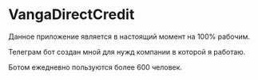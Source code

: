 # VangaDirectCredit

Данное приложение является в настоящий момент на 100% рабочим.

Телеграм бот создан мной для нужд компании в которой я работаю.

Ботом ежедневно пользуются более 600 человек.
